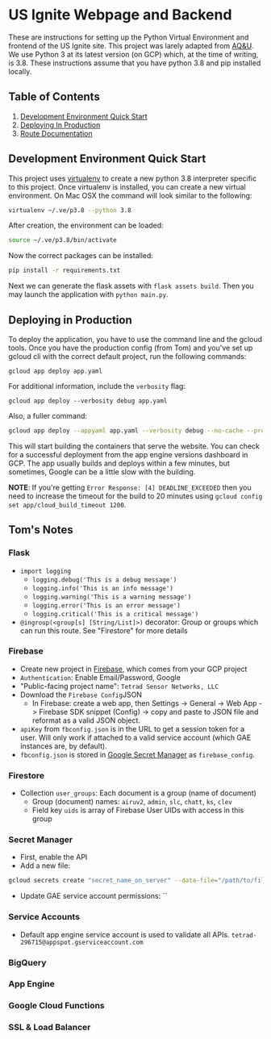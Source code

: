 # US Ignite Webpage and Backend
These are instructions for setting up the Python Virtual Environment and frontend of the US Ignite site. This project was larely adapted from [AQ&U](https://github.com/aqandu/aqandu_live_site). We use Python 3 at its latest version (on GCP) which, at the time of writing, is 3.8. These instructions assume that you have python 3.8 and pip installed locally.

## Table of Contents

1. [Development Environment Quick Start](#development-environment-quick-start)
1. [Deploying In Production](#deploying-in-production)
1. [Route Documentation](#route-documentation)

  
## Development Environment Quick Start

This project uses [virtualenv](https://virtualenv.pypa.io/en/latest/installation.html) to create a new python 3.8 interpreter specific to this project. Once virtualenv is installed, you can create a new virtual environment. On Mac OSX the command will look similar to the following:

```bash
virtualenv ~/.ve/p3.8 --python 3.8
```
After creation, the environment can be loaded:
```bash
source ~/.ve/p3.8/bin/activate
```
Now the correct packages can be installed:
```bash
pip install -r requirements.txt
```
Next we can generate the flask assets with `flask assets build`. Then you may launch the application with `python main.py`. 


## Deploying in Production

To deploy the application, you have to use the command line and the gcloud tools. Once you have the production config (from Tom) and you've set up gcloud cli with the correct default project, run the following commands:

```
gcloud app deploy app.yaml
```

For additional information, include the `verbosity` flag:

```
gcloud app deploy --verbosity debug app.yaml
```

Also, a fuller command:

```bash
gcloud app deploy --appyaml app.yaml --verbosity debug --no-cache --promote
```

This will start building the containers that serve the website. You can check for a successful deployment from the app engine versions dashboard in GCP. The app usually builds and deploys within a few minutes, but sometimes, Google can be a little slow with the building.

**NOTE**: If you're getting `Error Response: [4] DEADLINE_EXCEEDED` then you need to increase the timeout for the build to 20 minutes using `gcloud config set app/cloud_build_timeout 1200`.

## Tom's Notes

### Flask
- `import logging`
  - `logging.debug('This is a debug message')`
  - `logging.info('This is an info message')`
  - `logging.warning('This is a warning message')`
  - `logging.error('This is an error message')`
  - `logging.critical('This is a critical message')`
- `@ingroup(<group[s] [String/List]>)` decorator: Group or groups which can run this route. See "Firestore" for more details

### Firebase
- Create new project in [Firebase](https://console.firebase.google.com), which comes from your GCP project
- `Authentication`: Enable Email/Password, Google
- "Public-facing project name": `Tetrad Sensor Networks, LLC`
- Download the `Firebase Config`JSON
  - In Firebase: create a web app, then Settings -> General -> Web App -> Firebase SDK snippet (Config) -> copy and paste to JSON file and reformat as a valid JSON object.
- `apiKey` from `fbconfig.json` is in the URL to get a session token for a user. Will only work if attached to a valid service account (which GAE instances are, by default).
- `fbconfig.json` is stored in [Google Secret Manager](https://console.cloud.google.com/security/secret-manager?project=tetrad-296715&folder=&organizationId=) as `firebase_config`.

### Firestore
- Collection `user_groups`: Each document is a group (name of document)
  - Group (document) names: `airuv2`, `admin`, `slc`, `chatt`, `ks`, `clev`
  - Field key `uids` is array of Firebase User UIDs with access in this group

### Secret Manager
- First, enable the API
- Add a new file:
```bash
gcloud secrets create "secret_name_on_server" --data-file="/path/to/file"
```
- Update GAE service account permissions: ``

### Service Accounts
- Default app engine service account is used to validate all APIs. `tetrad-296715@appspot.gserviceaccount.com`

### BigQuery


### App Engine


### Google Cloud Functions

### SSL & Load Balancer

